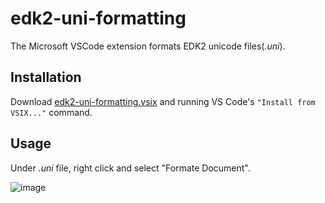 # edk2-uni-formatting
The Microsoft VSCode extension formats EDK2 unicode files(_.uni_).

## Installation
Download [edk2-uni-formatting.vsix](https://github.com/pinshengjuan/edk2-uni-formatting/blob/master/edk2-uni-formatting.vsix) and running VS Code's `"Install from VSIX..."` command.

## Usage
Under _.uni_ file, right click and select "Formate Document".

![image](https://github.com/pinshengjuan/edk2-uni-formatting/blob/master/img/img.gif)
